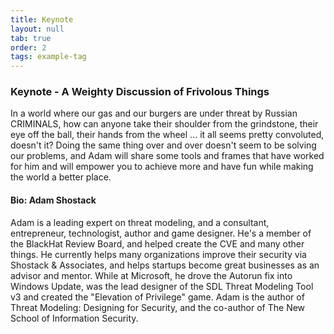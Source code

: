 ```yaml
---
title: Keynote
layout: null
tab: true
order: 2
tags: example-tag
---
```


### Keynote - A Weighty Discussion of Frivolous Things
In a world where our gas and our burgers are under threat by Russian CRIMINALS, how can anyone take their shoulder from the grindstone, their eye off the ball, their hands from the wheel ... it all seems pretty convoluted, doesn't it? Doing the same thing over and over doesn't seem to be solving our problems, and Adam will share some tools and frames that have worked for him and will empower you to achieve more and have fun while making the world a better place.

#### Bio: Adam Shostack
Adam is a leading expert on threat modeling, and a consultant, entrepreneur, technologist, author and game designer. He's a member of the BlackHat Review Board, and helped create the CVE and many other things. He currently helps many organizations improve their security via Shostack & Associates, and helps startups become great businesses as an advisor and mentor. While at Microsoft, he drove the Autorun fix into Windows Update, was the lead designer of the SDL Threat Modeling Tool v3 and created the "Elevation of Privilege" game. Adam is the author of Threat Modeling: Designing for Security, and the co-author of The New School of Information Security.
